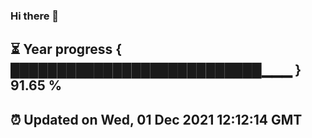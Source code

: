 ### Hi there 👋
⏳ Year progress { ███████████████████████████▁▁▁ } 91.65 %
---
⏰ Updated on Wed, 01 Dec 2021 12:12:14 GMT
---
